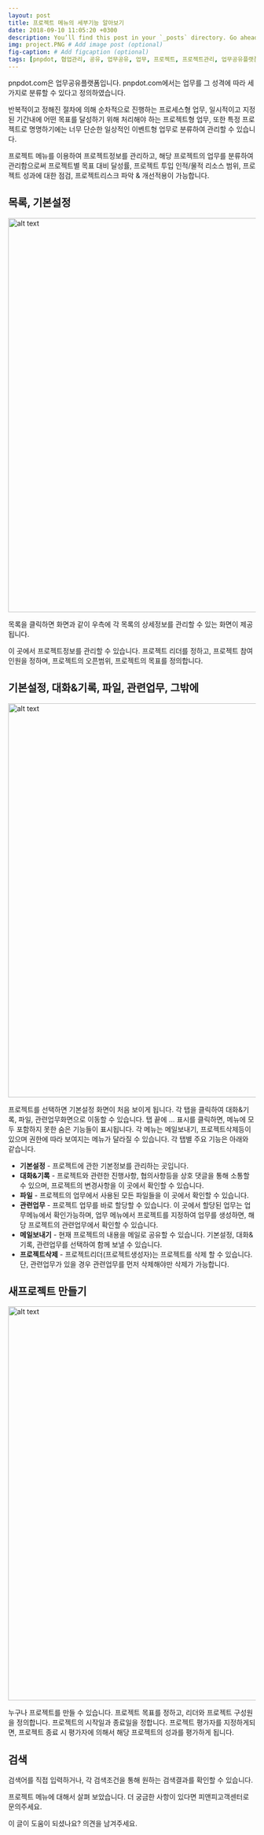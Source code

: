 ```yaml
---
layout: post
title: 프로젝트 메뉴의 세부기능 알아보기
date: 2018-09-10 11:05:20 +0300
description: You’ll find this post in your `_posts` directory. Go ahead and edit it and re-build the site to see your changes. # Add post description (optional)
img: project.PNG # Add image post (optional)
fig-caption: # Add figcaption (optional)
tags: [pnpdot, 협업관리, 공유, 업무공유, 업무, 프로젝트, 프로젝트관리, 업무공유플랫폼]
---
```

pnpdot.com은 업무공유플랫폼입니다. pnpdot.com에서는 업무를 그 성격에 따라 세가지로 분류할 수 있다고 정의하였습니다.

반복적이고 정해진 절차에 의해 순차적으로 진행하는 프로세스형 업무, 
일시적이고 지정된 기간내에 어떤 목표를 달성하기 위해 처리해야 하는 프로젝트형 업무,
또한 특정 프로젝트로 명명하기에는 너무 단순한 일상적인 이벤트형 업무로 분류하여 관리할 수 있습니다.

프로젝트 메뉴를 이용하여 프로젝트정보를 관리하고, 해당 프로젝트의 업무를 분류하여 관리함으로써 
프로젝트별 목표 대비 달성률, 프로젝트 투입 인적/물적 리소스 범위, 프로젝트 성과에 대한 점검, 프로젝트리스크 파악 & 개선적용이 가능합니다.

## 목록, 기본설정
<img src="{{site.baseurl}}/assets/img/project/project11.PNG" alt="alt text" width="800" height="auto">

목록을 클릭하면 화면과 같이 우측에 각 목록의 상세정보를 관리할 수 있는 화면이 제공됩니다.

이 곳에서 프로젝트정보를 관리할 수 있습니다. 프로젝트 리더를 정하고, 프로젝트 참여인원을 정하며, 프로젝트의 오픈범위, 프로젝트의 목표를 정의합니다.


## 기본설정, 대화&기록, 파일, 관련업무, 그밖에
<img src="{{site.baseurl}}/assets/img/project/project12.PNG" alt="alt text" width="800" height="auto">

프로젝트를 선택하면 기본설정 화면이 처음 보이게 됩니다. 각 탭을 클릭하여 대화&기록, 파일, 관련업무화면으로 이동할 수 있습니다. 탭 끝에 ... 표시를 클릭하면, 메뉴에 모두 포함하지 못한 숨은 기능들이 표시됩니다. 각 메뉴는 메일보내기, 프로젝트삭제등이 있으며 권한에 따라 보여지는 메뉴가 달라질 수 있습니다. 각 탭별 주요 기능은 아래와 같습니다.

* **기본설정** - 프로젝트에 관한 기본정보를 관리하는 곳입니다.
* **대화&기록** - 프로젝트와 관련한 진행사항, 협의사항등을 상호 댓글을 통해 소통할 수 있으며, 프로젝트의 변경사항을 이 곳에서 확인할 수 있습니다.
* **파일** - 프로젝트의 업무에서 사용된 모든 파일들을 이 곳에서 확인할 수 있습니다. 
* **관련업무** - 프로젝트 업무를 바로 할당할 수 있습니다. 이 곳에서 할당된 업무는 업무메뉴에서 확인가능하며, 업무 메뉴에서 프로젝트를 지정하여 업무를 생성하면, 해당 프로젝트의 관련업무에서 확인할 수 있습니다. 
* **메일보내기** - 현재 프로젝트의 내용을 메일로 공유할 수 있습니다. 기본설정, 대화&기록, 관련업무를 선택하여 함께 보낼 수 있습니다.
* **프로젝트삭제** - 프로젝트리더(프로젝트생성자)는 프로젝트를 삭제 할 수 있습니다. 단, 관련업무가 있을 경우 관련업무를 먼저 삭제해야만 삭제가 가능합니다.



## 새프로젝트 만들기
<img src="{{site.baseurl}}/assets/img/project/project13.PNG" alt="alt text" width="800" height="auto">

누구나 프로젝트를 만들 수 있습니다. 
프로젝트 목표를 정하고, 리더와 프로젝트 구성원을 정의합니다. 프로젝트의 시작일과 종료일을 정합니다. 
프로젝트 평가자를 지정하게되면, 프로젝트 종료 시 평가자에 의해서 해당 프로젝트의 성과를 평가하게 됩니다.


## 검색
검색어를 직접 입력하거나, 각 검색조건을 통해 원하는 검색결과를 확인할 수 있습니다.



프로젝트 메뉴에 대해서 살펴 보았습니다. 더 궁금한 사항이 있다면 피앤피고객센터로 문의주세요.

이 글이 도움이 되셨나요?
의견을 남겨주세요.

